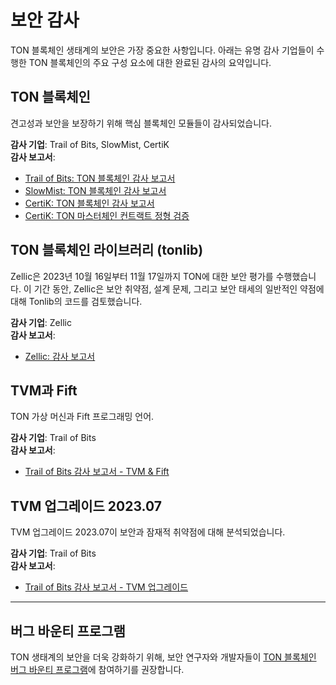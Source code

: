 # 보안 감사

TON 블록체인 생태계의 보안은 가장 중요한 사항입니다. 아래는 유명 감사 기업들이 수행한 TON 블록체인의 주요 구성 요소에 대한 완료된 감사의 요약입니다.

## TON 블록체인

견고성과 보안을 보장하기 위해 핵심 블록체인 모듈들이 감사되었습니다.

**감사 기업**: Trail of Bits, SlowMist, CertiK\
**감사 보고서**:

- [Trail of Bits: TON 블록체인 감사 보고서](https://docs.ton.org/audits/TON_Blockchain_ToB.pdf)
- [SlowMist: TON 블록체인 감사 보고서](https://docs.ton.org/audits/TON_Blockchain_SlowMist.pdf)
- [CertiK: TON 블록체인 감사 보고서](https://docs.ton.org/audits/TON_Blockchain_CertiK.pdf)
- [CertiK: TON 마스터체인 컨트랙트 정형 검증](https://docs.ton.org/audits/TON_Blockchain_Formal_Verification_CertiK.pdf)

## TON 블록체인 라이브러리 (tonlib)

Zellic은 2023년 10월 16일부터 11월 17일까지 TON에 대한 보안 평가를 수행했습니다. 이 기간 동안, Zellic은 보안 취약점, 설계 문제, 그리고 보안 태세의 일반적인 약점에 대해 Tonlib의 코드를 검토했습니다.

**감사 기업**: Zellic\
**감사 보고서**:

- [Zellic: 감사 보고서](https://docs.ton.org/audits/TON_Blockchain_tonlib_Zellic.pdf)

## TVM과 Fift

TON 가상 머신과 Fift 프로그래밍 언어.

**감사 기업**: Trail of Bits\
**감사 보고서**:

- [Trail of Bits 감사 보고서 - TVM & Fift](https://docs.ton.org/audits/TVM_and_Fift_ToB.pdf)

## TVM 업그레이드 2023.07

TVM 업그레이드 2023.07이 보안과 잠재적 취약점에 대해 분석되었습니다.

**감사 기업**: Trail of Bits\
**감사 보고서**:

- [Trail of Bits 감사 보고서 - TVM 업그레이드](https://docs.ton.org/audits/TVM_Upgrade_ToB_2023.pdf)

---

## 버그 바운티 프로그램

TON 생태계의 보안을 더욱 강화하기 위해, 보안 연구자와 개발자들이 [TON 블록체인 버그 바운티 프로그램](https://github.com/ton-blockchain/bug-bounty)에 참여하기를 권장합니다.
